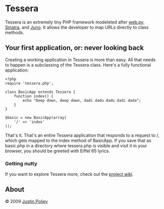 # Tessera

Tessera is an extremely tiny PHP framework modeleted after [web.py](http://webpy.org), [Sinatra](http://sinatrarb.org), and [Juno](http://brianreily.com/project/juno/).
It allows the developer to map URLs directly to class methods.

## Your first application, or: never looking back

Creating a working application in Tessera is more than easy.
All that needs to happen is a subclassing of the Tessera class.
Here's a fully functional application:

    <?php
    require 'tessera.php';
    
    class BasicApp extends Tessera {
        function index() {
            echo "Deep down, deep down, dadi dadu dadu dadi dada";
        }
    }
    
    $basic = new BasicApp(array(
        '/' => 'index'
    ));

That's it. That's an entire Tessera application that responds to a request to /, which gets mapped to the index method of BasicApp.
If you save that as basic.php in a directory where tessera.php is visible and visit it in your browser, you should be greeted with Eiffel 65 lyrics.

### Getting nutty

If you want to explore Tessera more, check out the [project wiki](http://github.com/jdp/tessera/wikis).

## About

&copy; 2009 [Justin Poliey](http://justinpoliey.com)

